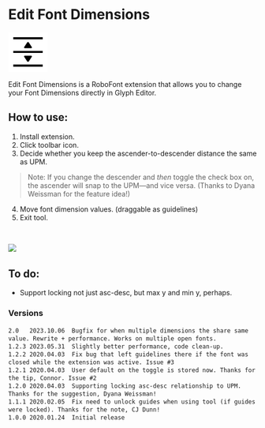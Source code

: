 # Edit Font Dimensions

<img src="./images/mechanic_icon.png"  width="80">

Edit Font Dimensions is a RoboFont extension that allows you to change your Font Dimensions directly in Glyph Editor.

## How to use:
1. Install extension.
2. Click toolbar icon.
3. Decide whether you keep the ascender-to-descender distance the same as UPM. 
> Note: If you change the descender and _then_ toggle the check box on, the ascender will snap to the UPM—and vice versa. (Thanks to Dyana Weissman for the feature idea!)

4. Move font dimension values. (draggable as guidelines)
5. Exit tool.

<br />

![](./_images/demo.gif)


## To do:
* Support locking not just asc-desc, but max y and min y, perhaps.

### Versions

```
2.0   2023.10.06  Bugfix for when multiple dimensions the share same value. Rewrite + performance. Works on multiple open fonts.
1.2.3 2023.05.31  Slightly better performance, code clean-up.
1.2.2 2020.04.03  Fix bug that left guidelines there if the font was closed while the extension was active. Issue #3
1.2.1 2020.04.03  User default on the toggle is stored now. Thanks for the tip, Connor. Issue #2
1.2.0 2020.04.03  Supporting locking asc-desc relationship to UPM. Thanks for the suggestion, Dyana Weissman!
1.1.1 2020.02.05  Fix need to unlock guides when using tool (if guides were locked). Thanks for the note, CJ Dunn!
1.0.0 2020.01.24  Initial release
```